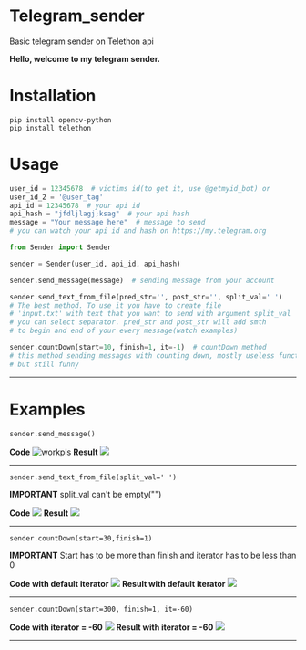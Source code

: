 # Telegram_sender

Basic telegram sender on Telethon api

**Hello, welcome to my telegram sender.**

# Installation

```shell
pip install opencv-python
pip install telethon
```

# Usage

```python
user_id = 12345678  # victims id(to get it, use @getmyid_bot) or
user_id_2 = '@user_tag'
api_id = 12345678  # your api id
api_hash = "jfdljlagj;ksag"  # your api hash
message = "Your message here"  # message to send
# you can watch your api id and hash on https://my.telegram.org

from Sender import Sender

sender = Sender(user_id, api_id, api_hash)

sender.send_message(message)  # sending message from your account

sender.send_text_from_file(pred_str='', post_str='', split_val=' ')
# The best method. To use it you have to create file 
# 'input.txt' with text that you want to send with argument split_val
# you can select separator. pred_str and post_str will add smth
# to begin and end of your every message(watch examples)

sender.countDown(start=10, finish=1, it=-1)  # countDown method
# this method sending messages with counting down, mostly useless function,
# but still funny
```

<hr>

# Examples

`sender.send_message()`

**Code**
![workpls](https://github.com/TemiusIII/Telegram_spammer/tree/main/readme%20files/send_message_code.png)
**Result**
![](https://github.com/TemiusIII/Telegram_spammer/tree/main/readme%20files/send_message_result.png)
<hr>

`sender.send_text_from_file(split_val=' ')`

**IMPORTANT** split_val can't be empty("")

**Code**
![](https://github.com/TemiusIII/Telegram_spammer/tree/main/readme%20files/from_file_code.png)
**Result**
![](https://github.com/TemiusIII/Telegram_spammer/tree/main/readme%20files/from_file_result.png)
<hr>

`sender.countDown(start=30,finish=1)`

**IMPORTANT**
Start has to be more than finish and iterator has to be less than 0

**Code with default iterator**
![](https://github.com/TemiusIII/Telegram_spammer/tree/main/readme%20files/countDown_it-1_code.png)
**Result with default iterator**
![](https://github.com/TemiusIII/Telegram_spammer/tree/main/readme%20files/countDown_it-1_result.png)
<hr>

`sender.countDown(start=300, finish=1, it=-60)`

**Code with iterator = -60**
![](https://github.com/TemiusIII/Telegram_spammer/tree/main/readme%20files/countDown_it-60_code.png)
**Result with iterator = -60**
![](https://github.com/TemiusIII/Telegram_spammer/tree/main/readme%20files/countDown_it-60_result.png)
<hr>



